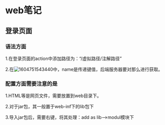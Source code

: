 # web笔记

## 登录页面

### 语法方面

1.在登录页面的action中添加路径为：“/虚拟路径/注解路径”

2.在![1604751543440](C:\Users\hp\AppData\Roaming\Typora\typora-user-images\1604751543440.png)中，name是传递键值，后端服务器要对那么进行获取。

### 配置方面需要注意的是

1.HTML等是网页文件，需要放置到web目录下。

2.对于jar包，其一般置于web-inf下的lib包下

3.导入jar包后，需要右键，将其处理：add as lib-->modul模块下



